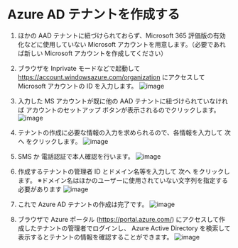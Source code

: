 # Azure AD テナントを作成する


1. ほかの AAD テナントに紐づけられておらず、Microsoft 365 評価版の有効化などに使用していない Microsoft アカウントを用意します。（必要であれば新しい Microsoft アカウントを作成してください）
1. ブラウザを Inprivate モードなどで起動して https://account.windowsazure.com/organization にアクセスして Microsoft アカウントの ID を入力します。
  ![image](https://github.com/dakozu/CloudSlice/assets/32472054/4f640735-4245-494f-be14-162954e05474)

1. 入力した MS アカウントが既に他の AAD テナントに紐づけられていなければ アカウントのセットアップ ボタンが表示されるのでクリックします。
  ![image](https://github.com/dakozu/CloudSlice/assets/32472054/1dc9966b-04af-4f10-8a60-650aac6e7fa6)
  
1. テナントの作成に必要な情報の入力を求められるので、各情報を入力して 次へ をクリックします。
  ![image](https://github.com/dakozu/CloudSlice/assets/32472054/7c1514a9-04e4-4bfe-8c7b-e63840ed1290)

1. SMS か 電話認証で本人確認を行います。
  ![image](https://github.com/dakozu/CloudSlice/assets/32472054/0e519894-6b97-406f-8b61-d48a5879e3de)

1. 作成するテナントの管理者 ID とドメイン名等を入力して 次へ をクリックします。
   ※ドメイン名はほかのユーザーに使用されていない文字列を指定する必要があります
   ![image](https://github.com/dakozu/CloudSlice/assets/32472054/b6c35e82-696a-46ab-8228-68f59bc886f4)
   
1. これで Azure AD テナントの作成は完了です。
   ![image](https://github.com/dakozu/CloudSlice/assets/32472054/11d6c969-7f9d-4334-8493-2078c3d59060)

1. ブラウザで Azure ポータル (https://portal.azure.com/) にアクセスして作成したテナントの管理者でログインし、
   Azure Active Directory を検索して表示するとテナントの情報を確認することができます。
   ![image](https://github.com/dakozu/CloudSlice/assets/32472054/dfcb6c12-528a-4bb5-87eb-31709b107353)
